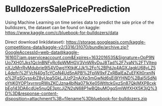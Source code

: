 # BulldozersSalePricePrediction
Using Machine Learning on time series data to predict the sale price of the bulldozers, the dataset can be found on kaggle: https://www.kaggle.com/c/bluebook-for-bulldozers/data

Direct download link(dataset): https://storage.googleapis.com/kaggle-competitions-data/kaggle-v2/3316/31070/bundle/archive.zip?GoogleAccessId=web-data@kaggle-161607.iam.gserviceaccount.com&Expires=1632016535&Signature=OpP9NUo7XH01Jks1QcInBNFyRc6pWMHGV3VnWRvDuJ8Tad%2F7vaN%2FTVIteqnXJzMrrRyMdubrie9l54V0wgYKtkjKJJk%2Fo%2BPdJx4AGXJagkU68yLZ5L4dpfri%2FVcN40gTcYCpN4Ud5nAPB%2FpIW9xFZxRBaIEaZuEFKlt0rxnlNq%2FqSGvss4rZ8yUpa5GkLJUzP2nAiXp3mGwNd6sEi9lYHND%2BaI5jSdNjoYtjK0YOP1xyrnroRWsZKCJzna4bINa071kXe05WtItckGxzSn87QkjMXP8cxkbEg143DA6cdUe5nuQE3ptcJjZN2sN68P1wBQbuMOgqSmlWlfXHX5K3jQ%3D%3D&response-content-disposition=attachment%3B+filename%3Dbluebook-for-bulldozers.zip
